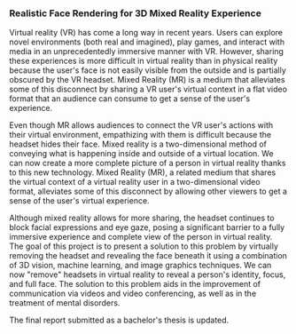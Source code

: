 ### Realistic Face Rendering for 3D Mixed Reality Experience

Virtual reality (VR) has come a long way in recent years. Users can explore novel environments (both real and imagined), play games, and interact with media in an unprecedentedly immersive manner with VR. However, sharing these experiences is more difficult in virtual reality than in physical reality because the user's face is not easily visible from the outside and is partially obscured by the VR headset. Mixed Reality (MR) is a medium that alleviates some of this disconnect by sharing a VR user's virtual context in a flat video format that an audience can consume to get a sense of the user's experience.

Even though MR allows audiences to connect the VR user's actions with their virtual environment, empathizing with them is difficult because the headset hides their face. Mixed reality is a two-dimensional method of conveying what is happening inside and outside of a virtual location. We can now create a more complete picture of a person in virtual reality thanks to this new technology. Mixed Reality (MR), a related medium that shares the virtual context of a virtual reality user in a two-dimensional video format, alleviates some of this disconnect by allowing other viewers to get a sense of the user's virtual experience.

Although mixed reality allows for more sharing, the headset continues to block facial expressions and eye gaze, posing a significant barrier to a fully immersive experience and complete view of the person in virtual reality. The goal of this project is to present a solution to this problem by virtually removing the headset and revealing the face beneath it using a combination of 3D vision, machine learning, and image graphics techniques. We can now "remove" headsets in virtual reality to reveal a person's identity, focus, and full face. The solution to this problem aids in the improvement of communication via videos and video conferencing, as well as in the treatment of mental disorders.

The final report submitted as a bachelor's thesis is updated.
